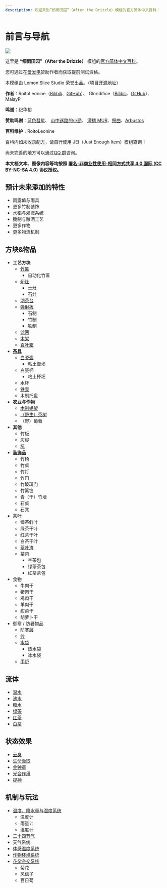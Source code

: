 ```yaml
---
description: 欢迎来到“细雨田园”（After the Drizzle）模组的官方简体中文百科！
---
```


# 前言与导航

![](.gitbook/assets/atd.png)

这里是 **“细雨田园”（After the Drizzle）** 模组的[官方简体中文百科](https://roitoleonine.gitbook.io/after-the-drizzle-wiki/)。

您可通过在[爱发电](https://afdian.net/@roitoleonine)赞助作者而获取提前测试资格。

本模组由 Lemon Slice Studio 荣誉出品。（项目[开源地址](https://github.com/lemon-slice-studio/After-the-Drizzle)）

**作者**：RoitoLeonine（[Bilibili](https://space.bilibili.com/34398850)、[GitHub](https://github.com/RoitoLeonine)）、 Gloridifice（[Bilibili](https://space.bilibili.com/50966004/)、[GitHub](https://github.com/gloridifice)）、MalayP

**鸣谢**：纪华裕

**赞助鸣谢**：[蓝色彗星](https://afdian.net/u/c95d2154899f11e8a38452540025c377)、 [山中迷路的小勘](https://afdian.net/u/b9739da0970911e88ef452540025c377)、 [滑稽 MUR](https://afdian.net/u/f2b697fe845411eab93552540025c377)、[祭曲](https://afdian.net/u/f9de6df845e411ea90b252540025c377)、[Arbustos
](https://afdian.net/u/f4eba50a0d5211eb985e52540025c377)

**百科维护**：RoitoLeonine

百科内如未收录配方，请自行使用 JEI（Just Enough Item）模组查询！

尚未完善的地方可以通过[QQ 群](https://jq.qq.com/?_wv=1027&k=5JyKMVJ)咨询。

**本文档文本、图像内容等均按照** [**署名-非商业性使用-相同方式共享 4.0 国际 \(CC BY-NC-SA 4.0\)**](https://creativecommons.org/licenses/by-nc-sa/4.0/deed.zh) **协议授权。**

## 预计未来添加的特性

- 雨露值与雨具
- 更多竹制装饰
- 水稻与灌溉系统
- 腌制与酿酒工艺
- 更多作物
- 更多物流机制

## 方块&物品

- **工艺方块**
  - [竹匾](blocks-items/bamboo-tray.md)
    - 自动化竹匾
  - [炉灶](blocks-items/stove.md)
    - 土灶
    - 石灶
  - [沏茶台](blocks-items/drink-maker.md)
  - [弹射板](blocks-items/catapult-board.md)
    - 石制
    - 竹制
    - 铁制
  - [滤网](blocks-items/filter-screen.md)
  - [木架](blocks-items/wooden-frame.md)
  - [百叶箱](blocks-items/instrument-shelter.md)
- [**茶具**](blocks-items/tea-set.md)
  - [白瓷壶](blocks-items/porcelain-teapot.md)
    - 粘土壶坯
  - 白瓷杯
    - 粘土杯坯
  - 水杯
  - [铁壶](blocks-items/iron-kettle.md)
  - 木制托盘
- **农业与作物**
  - [木制棚架](blocks-items/wooden-trellis.md)
  - [（野生）茶树](blocks-items/tea-plant.md)
  - （野）葡萄
- **其他**
  - 竹板
  - [灰烬](blocks-items/ash.md)
  - [坑](blocks-items/hole.md)
- [**装饰品**](blocks-items/bamboo-decorations.md)
  - 竹椅
  - 竹桌
  - 竹灯
  - 竹门
  - 竹玻璃门
  - 竹篱笆
  - 青（干）竹墙
  - 石桌
  - 石凳
- [茶叶](blocks-items/tea-leaves.md)
  - 绿茶鲜叶
  - 绿茶干叶
  - 红茶干叶
  - 白茶干叶
  - [茶叶渣](blocks-items/tea-residue.md)
  - [茶包](blocks-items/tea-bag.md)
    - 空茶包
    - 绿茶茶包
    - 红茶茶包
- 食物
  - 牛肉干
  - 猪肉干
  - 鸡肉干
  - 羊肉干
  - 甜菜干
  - 胡萝卜干
- 御寒 / 防暑物品
  - [防寒层](blocks-items/insulating-layer.md)
  - [纱](blocks-items/gauze.md)
  - [水袋](blocks-items/water-bag.md)
    - 热水袋
    - 冰水袋
  - [手炉](blocks-items/handwarmer.md)

## 流体

- [温水](fluids/warm-water.md)
- [沸水](fluids/boiling-water.md)
- [糖水](fluids/sugary-water.md)
- [绿茶](fluids/green-tea.md)
- [红茶](fluids/black-tea.md)
- [白茶](fluids/white-tea.md)

## 状态效果

- [云身](effects/agility.md)
- [生命汲取](effects/life-drain.md)
- [金钟罩](effects/impenetrable-defence.md)
- [光合作用](effects/photosynthesis.md)
- [提神](effects/excitement.md)

## 机制与玩法

- [温度、降水量与湿度系统](features/humid.md)
  - 温度计
  - 雨量计
  - 湿度计
- [二十四节气](features/solar-terms.md)
- 天气系统
- [体感温度系统](features/player-temperature.md)
- [作物环境系统](features/crops.md)
- [花朵杂交系统](features/flower-hybridization.md)
  - 菊花
  - 风信子
  - 百日菊
